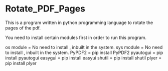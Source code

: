 # Rotate_PDF_Pages
This is a program written in python programming language to rotate the pages of the pdf.

You need to install certain modules first in order to run this program.

os module  = No need to install , inbuilt in the system.
sys module = No need to install , inbuilt in the system.
PyPDF2 = pip install PyPDF2
pyautogui = pip install pyautogui
easygui = pip install easyui
shutil = pip install shutil
plyer = pip install plyer
